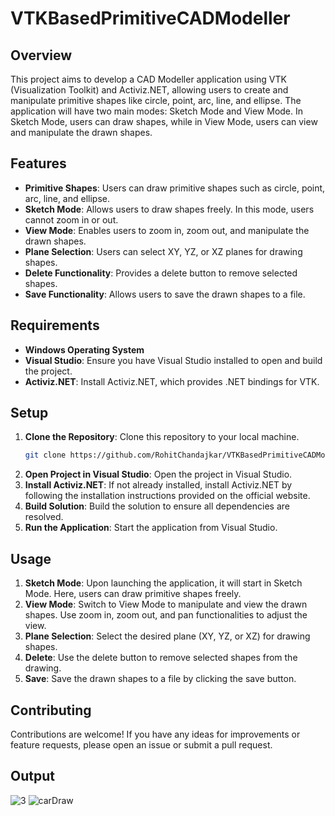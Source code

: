 # VTKBasedPrimitiveCADModeller

## Overview
This project aims to develop a CAD Modeller application using VTK (Visualization Toolkit) and Activiz.NET, allowing users to create and manipulate primitive shapes like circle, point, arc, line, and ellipse. The application will have two main modes: Sketch Mode and View Mode. In Sketch Mode, users can draw shapes, while in View Mode, users can view and manipulate the drawn shapes.

## Features
- **Primitive Shapes**: Users can draw primitive shapes such as circle, point, arc, line, and ellipse.
- **Sketch Mode**: Allows users to draw shapes freely. In this mode, users cannot zoom in or out.
- **View Mode**: Enables users to zoom in, zoom out, and manipulate the drawn shapes.
- **Plane Selection**: Users can select XY, YZ, or XZ planes for drawing shapes.
- **Delete Functionality**: Provides a delete button to remove selected shapes.
- **Save Functionality**: Allows users to save the drawn shapes to a file.

## Requirements
- **Windows Operating System**
- **Visual Studio**: Ensure you have Visual Studio installed to open and build the project.
- **Activiz.NET**: Install Activiz.NET, which provides .NET bindings for VTK.

## Setup
1. **Clone the Repository**: Clone this repository to your local machine.
   ```bash
   git clone https://github.com/RohitChandajkar/VTKBasedPrimitiveCADModeller.git
   ```
2. **Open Project in Visual Studio**: Open the project in Visual Studio.
3. **Install Activiz.NET**: If not already installed, install Activiz.NET by following the installation instructions provided on the official website.
4. **Build Solution**: Build the solution to ensure all dependencies are resolved.
5. **Run the Application**: Start the application from Visual Studio.

## Usage
1. **Sketch Mode**: Upon launching the application, it will start in Sketch Mode. Here, users can draw primitive shapes freely.
2. **View Mode**: Switch to View Mode to manipulate and view the drawn shapes. Use zoom in, zoom out, and pan functionalities to adjust the view.
3. **Plane Selection**: Select the desired plane (XY, YZ, or XZ) for drawing shapes.
4. **Delete**: Use the delete button to remove selected shapes from the drawing.
5. **Save**: Save the drawn shapes to a file by clicking the save button.

## Contributing
Contributions are welcome! If you have any ideas for improvements or feature requests, please open an issue or submit a pull request.

## Output
![3](https://github.com/RohitChandajkar/VTKBasedPrimitiveCADModeller/assets/158054316/951c0f18-8f4d-4dfb-aebb-3fd521ac0531)
![carDraw](https://github.com/RohitChandajkar/VTKBasedPrimitiveCADModeller/assets/158054316/842ee373-908c-40d1-a5f5-0619712c3419)

